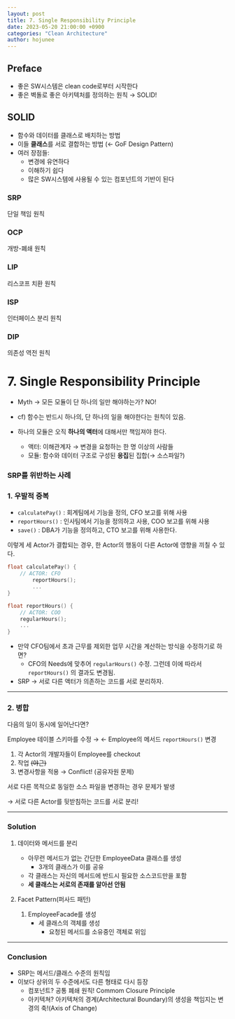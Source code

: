 ```yaml
---
layout: post
title: 7. Single Responsibility Principle
date: 2023-05-20 21:00:00 +0900
categories: "Clean Architecture"
author: hojunee
---
```

## Preface

- 좋은 SW시스템은 clean code로부터 시작한다
- 좋은 벽돌로 좋은 아키텍처를 정의하는 원칙 → SOLID!

## SOLID

- 함수와 데이터를 클래스로 배치하는 방법
- 이들 **클래스**를 서로 결합하는 방법 (← GoF Design Pattern)
- 여러 장점들:
    - 변경에 유연하다
    - 이해하기 쉽다
    - 많은 SW시스템에 사용될 수 있는 컴포넌트의 기반이 된다

### SRP

단일 책임 원칙

### OCP

개방-폐쇄 원칙

### LIP

리스코프 치환 원칙

### ISP

인터페이스 분리 원칙

### DIP

의존성 역전 원칙

# 7. Single Responsibility Principle

- Myth → 모든 모듈이 단 하나의 일만 해야하는가? NO!
- cf) 함수는 반드시 하나의, 단 하나의 일을 해야한다는 원칙이 있음.

- 하나의 모듈은 오직 **하나의 액터**에 대해서만 책임져야 한다.
    - 액터: 이해관계자 → 변경을 요청하는 한 명 이상의 사람들
    - 모듈: 함수와 데이터 구조로 구성된 **응집**된 집합(→ 소스파일?)

### SRP를 위반하는 사례

### 1. 우발적 중복

- `calculatePay()` : 회계팀에서 기능을 정의, CFO 보고를 위해 사용
- `reportHours()` : 인사팀에서 기능을 정의하고 사용, COO 보고를 위해 사용
- `save()` : DBA가 기능을 정의하고, CTO 보고를 위해 사용한다.

이렇게 세 Actor가 결합되는 경우, 한 Actor의 행동이 다른 Actor에 영향을 끼칠 수 있다.

```cpp
float calculatePay() {
    // ACTOR: CFO
		reportHours();
		...
}

float reportHours() {
    // ACTOR: COO
    regularHours();
    ...
}
```

- 만약 CFO팀에서 초과 근무를 제외한 업무 시간을 계산하는 방식을 수정하기로 하면?
    - CFO의 Needs에 맞추어 `regularHours()` 수정. 그런데 이에 따라서 `reportHours()` 의 결과도 변경됨.
- SRP → 서로 다른 액터가 의존하는 코드를 서로 분리하자.

---

### 2. 병합

다음의 일이 동시에 일어난다면?

Employee 테이블 스키마를 수정 → ← Employee의 메서드 `reportHours()` 변경

1. 각 Actor의 개발자들이 Employee를 checkout
2. 작업 ~~(야근)~~
3. 변경사항을 적용 → Conflict! (공유자원 문제)

서로 다른 목적으로 동일한 소스 파일을 변경하는 경우 문제가 발생

→ 서로 다른 Actor를 뒷받침하는 코드를 서로 분리!

---

### Solution

1.  데이터와 메서드를 분리
    
    - 아무런 메서드가 없는 간단한 EmployeeData 클래스를 생성
        - 3개의 클래스가 이를 공유
    - 각 클래스는 자신의 메서드에 반드시 필요한 소스코드만을 포함
    - **세 클래스는 서로의 존재를 알아선 안됨**

1. Facet Pattern(퍼사드 패턴)
    1. EmployeeFacade를 생성
        - 세 클래스의 객체를 생성
            - 요청된 메서드를 소유중인 객체로 위임

---

### Conclusion

- SRP는 메서드/클래스 수준의 원칙임
- 이보다 상위의 두 수준에서도 다른 형태로 다시 등장
    - 컴포넌트?
    공통 폐쇄 원칙! Commom Closure Principle
    - 아키텍쳐?
    아키텍쳐의 경계(Architectural Boundary)의 생성을 책임지는 변경의 축!(Axis of Change)